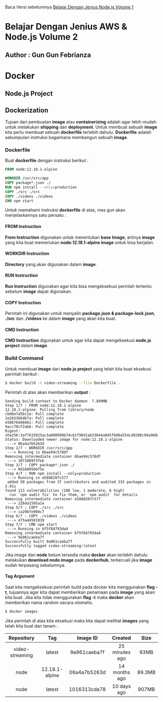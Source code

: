 Baca Versi sebelumnya [Belajar Dengan Jenius Node.js Volume 1](https://github.com/gungunfebrianza/Belajar-Dengan-Jenius-AWS-Node.js)

# Belajar Dengan Jenius AWS & Node.js Volume 2
## Author : Gun Gun Febrianza



# Docker



## Node.js Project 

## Dockerization

Tujuan dari pembuatan **image** atau **containerizing** adalah agar lebih mudah untuk melakukan **shipping** dan **deployment**. Untuk membuat sebuah **image** kita perlu membuat sebuah **dockerfile** terlebih dahulu. **Dockerfile** adalah sekumpulan instruksi bagaimana membangun sebuah **image**.

### Dockerfile

Buat **dockerfile** dengan instruksi berikut :

```dockerfile
FROM node:12.18.1-alpine

WORKDIR /usr/src/app
COPY package*.json ./
RUN npm install --only=production
COPY ./src ./src
COPY ./videos ./videos
CMD npm start
```

Untuk memahami instruksi **dockerfile** di atas, mas gun akan menjelaskannya satu persatu :

#### FROM Instruction 

**From Instruction** digunakan untuk menentukan **base Image**, artinya **image** yang kita buat memerlukan **node:12.18.1-alpine image** untuk bisa berjalan.

#### WORKDIR Instruction 

**Directory** yang akan digunakan dalam **image**.

#### RUN Instruction 

**Run Instruction** digunakan agar kita bisa mengeksekusi perintah tertentu sebelum **image** dapat digunakan.

#### COPY Instruction 

Perintah ini digunakan untuk menyalin **package.json & package-lock.json**, **./src** dan **./videos** ke dalam **image** yang akan kita buat.

#### CMD Instruction

**CMD Instruction** digunakan untuk agar kita dapat mengeksekusi **node.js project** dalam **image**.

### Build Command

Untuk membuat **image** dari **node.js project** yang telah kita buat eksekusi perintah berikut :

```bash
$ docker build -t video-streaming --file Dockerfile .
```

Perintah di atas akan memberikan **output** :

```
Sending build context to Docker daemon  7.899MB
Step 1/7 : FROM node:12.18.1-alpine
12.18.1-alpine: Pulling from library/node
cbdbe7a5bc2a: Pull complete 
2e2b5366d6fa: Pull complete 
e58676d46661: Pull complete 
9acc70cf2ab6: Pull complete 
Digest: sha256:3af7615925ac3a000990b74cb1f98d1ab33644a895fb88a554cd9288c9da960a
Status: Downloaded newer image for node:12.18.1-alpine
 ---> 06a4a7b5263d
Step 2/7 : WORKDIR /usr/src/app
 ---> Running in 6bae94c578df
Removing intermediate container 6bae94c578df
 ---> 1071089f3feb
Step 3/7 : COPY package*.json ./
 ---> 0d1b80566f5e
Step 4/7 : RUN npm install --only=production
 ---> Running in e5888207c577
 added 50 packages from 37 contributors and audited 333 packages in 2.91s
found 113 vulnerabilities (106 low, 1 moderate, 6 high)
  run `npm audit fix` to fix them, or `npm audit` for details
Removing intermediate container e5888207c577
 ---> 226da1595a1e
Step 5/7 : COPY ./src ./src
 ---> ca296fe960c7
Step 6/7 : COPY ./videos ./videos
 ---> 475a44501039
Step 7/7 : CMD npm start
 ---> Running in bf5f84793da4
Removing intermediate container bf5f84793da4
 ---> 9a961caeba7f
Successfully built 9a961caeba7f
Successfully tagged video-streaming:latest
```

Jika image dari **node** belum tersedia maka **docker** akan terlebih dahulu melakukan **download node image** pada **dockerhub**, terkecuali jika **image** sudah terpasang sebelumnya.

#### Tag Argument

Saat kita mengeksekusi perintah build pada docker kita menggunakan **flag -t**, tujuannya agar kita dapat memberikan penamaan pada **image** yang akan kita buat. Jika kita tidak menggunakan **flag -t** maka **docker** akan memberikan nama random secara otomatis.

```bash
$ docker images
```

Jika perintah di atas kita eksekusi maka kita dapat melihat **images** yang telah kita buat dan tanam :

|   Repository    |      Tag       |   Image ID   |    Created     |  Size  |
| :-------------: | :------------: | :----------: | :------------: | :----: |
| video-streaming |     latest     | 9a961caeba7f | 25 minutes ago |  93MB  |
|      node       | 12.18.1-alpine | 06a4a7b5263d | 14 months ago  | 89.3MB |
|      node       |     latest     | 1016313cda78 |  10 days ago   | 907MB  |





